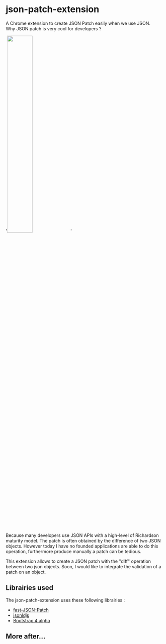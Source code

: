 # json-patch-extension

A Chrome extension to create JSON Patch easily when we use JSON.  
Why JSON patch is very cool for developers ?  

'<img src="http://s2.quickmeme.com/img/c4/c4083d836ddff66aadf770fddf6c865feb6c9c6db293f2ade3da3a0e5f2cf675.jpg" width="40%">'

Because many developers use JSON APIs with a high-level of Richardson maturity model. The patch is often obtained by the difference of two JSON objects. However today I have no founded applications are able to do this operation, furthermore produce manually a patch can be tedious.  

This extension allows to create a JSON patch with the "diff" operation between two json objects. Soon, I would like to integrate the validation of a patch on an object.

## Librairies used

The json-patch-extension uses these following librairies : 
* [fast-JSON-Patch](https://github.com/Starcounter-Jack/JSON-Patch)
* [jsonldjs](https://github.com/digitalbazaar/jsonld.js)
* [Bootstrap 4 alpha](https://v4-alpha.getbootstrap.com)

## More after...
